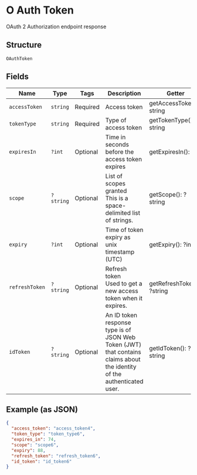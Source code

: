 
# O Auth Token

OAuth 2 Authorization endpoint response

## Structure

`OAuthToken`

## Fields

| Name | Type | Tags | Description | Getter | Setter |
|  --- | --- | --- | --- | --- | --- |
| `accessToken` | `string` | Required | Access token | getAccessToken(): string | setAccessToken(string accessToken): void |
| `tokenType` | `string` | Required | Type of access token | getTokenType(): string | setTokenType(string tokenType): void |
| `expiresIn` | `?int` | Optional | Time in seconds before the access token expires | getExpiresIn(): ?int | setExpiresIn(?int expiresIn): void |
| `scope` | `?string` | Optional | List of scopes granted<br>This is a space-delimited list of strings. | getScope(): ?string | setScope(?string scope): void |
| `expiry` | `?int` | Optional | Time of token expiry as unix timestamp (UTC) | getExpiry(): ?int | setExpiry(?int expiry): void |
| `refreshToken` | `?string` | Optional | Refresh token<br>Used to get a new access token when it expires. | getRefreshToken(): ?string | setRefreshToken(?string refreshToken): void |
| `idToken` | `?string` | Optional | An ID token response type is of JSON Web Token (JWT) that contains claims about the identity of the authenticated user. | getIdToken(): ?string | setIdToken(?string idToken): void |

## Example (as JSON)

```json
{
  "access_token": "access_token4",
  "token_type": "token_type6",
  "expires_in": 74,
  "scope": "scope6",
  "expiry": 88,
  "refresh_token": "refresh_token6",
  "id_token": "id_token6"
}
```

